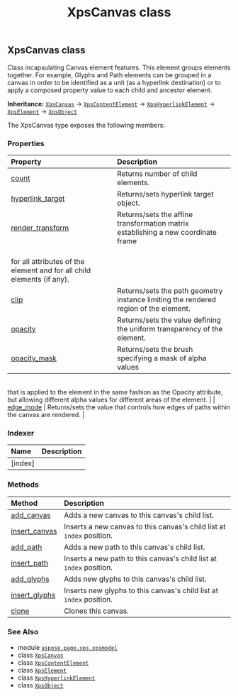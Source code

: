 ﻿---
title: XpsCanvas class
second_title: Aspose.Page for Python via .NET API References
description: 
type: docs
weight: 30
url: /python-net/aspose.page.xps.xpsmodel/xpscanvas/
is_root: false
---

## XpsCanvas class

Class incapsulating Canvas element features.
This element groups elements together. For example, Glyphs and Path elements
can be grouped in a canvas in order to be identified as a unit (as a hyperlink destination) or
to apply a composed property value to each child and ancestor element.



**Inheritance:** [`XpsCanvas`](/page/python-net/aspose.page.xps.xpsmodel/xpscanvas) → 
[`XpsContentElement`](/page/python-net/aspose.page.xps.xpsmodel/xpscontentelement) → 
[`XpsHyperlinkElement`](/page/python-net/aspose.page.xps.xpsmodel/xpshyperlinkelement) → 
[`XpsElement`](/page/python-net/aspose.page.xps.xpsmodel/xpselement) → 
[`XpsObject`](/page/python-net/aspose.page.xps.xpsmodel/xpsobject)



The XpsCanvas type exposes the following members:

### Properties
| Property | Description |
| :- | :- |
| [count](/page/python-net/aspose.page.xps.xpsmodel/xpscanvas/count) | Returns number of child elements. |
| [hyperlink_target](/page/python-net/aspose.page.xps.xpsmodel/xpscanvas/hyperlink_target) | Returns/sets hyperlink target object. |
| [render_transform](/page/python-net/aspose.page.xps.xpsmodel/xpscanvas/render_transform) | Returns/sets the affine transformation matrix establishing a new coordinate frame<br/>for all attributes of the element and for all child elements (if any). |
| [clip](/page/python-net/aspose.page.xps.xpsmodel/xpscanvas/clip) | Returns/sets the path geometry instance limiting the rendered region of the element. |
| [opacity](/page/python-net/aspose.page.xps.xpsmodel/xpscanvas/opacity) | Returns/sets the value defining the uniform transparency of the element. |
| [opacity_mask](/page/python-net/aspose.page.xps.xpsmodel/xpscanvas/opacity_mask) | Returns/sets the brush specifying a mask of alpha values<br/>that is applied to the element in the same fashion as the Opacity attribute,<br/>but allowing different alpha values for different areas of the element. |
| [edge_mode](/page/python-net/aspose.page.xps.xpsmodel/xpscanvas/edge_mode) | Returns/sets the value that controls how edges of paths within the canvas are rendered. |


### Indexer
| Name | Description |
| :- | :- |
| [index] |  |


### Methods
| Method | Description |
| :- | :- |
| [add_canvas](/page/python-net/aspose.page.xps.xpsmodel/xpscanvas/add_canvas/#) | Adds a new canvas to this canvas's child list. |
| [insert_canvas](/page/python-net/aspose.page.xps.xpsmodel/xpscanvas/insert_canvas/#int) | Inserts a new canvas to this canvas's child list at `index` position. |
| [add_path](/page/python-net/aspose.page.xps.xpsmodel/xpscanvas/add_path/#aspose.page.xps.xpsmodel.XpsPathGeometry) | Adds a new path to this canvas's child list. |
| [insert_path](/page/python-net/aspose.page.xps.xpsmodel/xpscanvas/insert_path/#int-aspose.page.xps.xpsmodel.XpsPathGeometry) | Inserts a new path to this canvas's child list at `index` position. |
| [add_glyphs](/page/python-net/aspose.page.xps.xpsmodel/xpscanvas/add_glyphs/#str-float-aspose.pydrawing.FontStyle-float-float-str) | Adds new glyphs to this canvas's child list. |
| [insert_glyphs](/page/python-net/aspose.page.xps.xpsmodel/xpscanvas/insert_glyphs/#int-str-float-aspose.pydrawing.FontStyle-float-float-str) | Inserts new glyphs to this canvas's child list at `index` position. |
| [clone](/page/python-net/aspose.page.xps.xpsmodel/xpscanvas/clone/#) | Clones this canvas. |



### See Also
* module [`aspose.page.xps.xpsmodel`](..)
* class [`XpsCanvas`](/page/python-net/aspose.page.xps.xpsmodel/xpscanvas)
* class [`XpsContentElement`](/page/python-net/aspose.page.xps.xpsmodel/xpscontentelement)
* class [`XpsElement`](/page/python-net/aspose.page.xps.xpsmodel/xpselement)
* class [`XpsHyperlinkElement`](/page/python-net/aspose.page.xps.xpsmodel/xpshyperlinkelement)
* class [`XpsObject`](/page/python-net/aspose.page.xps.xpsmodel/xpsobject)
